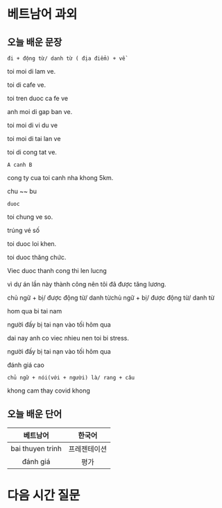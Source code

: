 # 베트남어 과외

## 오늘 배운 문장

`đi + động từ/ danh từ ( địa điểm) + về `

toi moi di lam ve.

toi di cafe ve.

toi tren duoc ca fe ve

anh moi di gap ban ve.

toi moi di vi du ve

toi moi di tai lan ve

toi di cong tat ve.

`A canh B`

cong ty cua toi canh nha khong 5km.

chu ~~ bu

`duoc`

toi chung ve so.

trúng vé số

toi duoc loi khen.

toi duoc thăng chức.

Viec duoc thanh cong thi len lucng

vì dự án lần này thành công nên tôi đã được tăng lương.

chủ ngữ + bị/ được động từ/ danh từchủ ngữ + bị/ được động từ/ danh từ

hom qua bi tai nam 

người đấy bị tai nạn vào tối hôm qua

dai nay anh co viec nhieu nen toi bi stress.

người đấy bị tai nạn vào tối hôm qua


đánh giá cao

`chủ ngữ + nói(với + người) là/ rang + câu`

khong cam thay covid khong 







## 오늘 배운 단어
| 베트남어 | 한국어 |
|:--:|:--:|
|bai thuyen trinh|프레젠테이션|
|đánh giá |평가|

# 다음 시간 질문